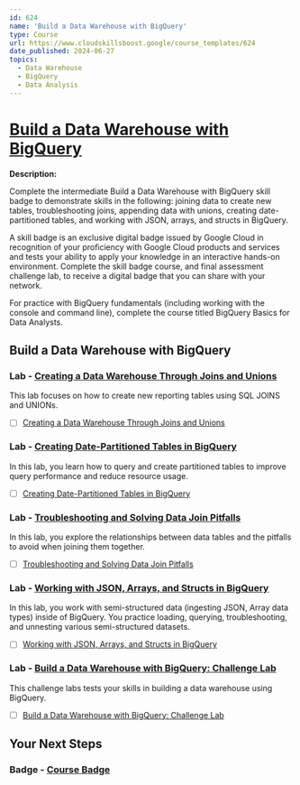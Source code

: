 ```yaml
---
id: 624
name: 'Build a Data Warehouse with BigQuery'
type: Course
url: https://www.cloudskillsboost.google/course_templates/624
date_published: 2024-06-27
topics:
  - Data Warehouse
  - BigQuery
  - Data Analysis
---
```


# [Build a Data Warehouse with BigQuery](https://www.cloudskillsboost.google/course_templates/624)

**Description:**

Complete the intermediate Build a Data Warehouse with BigQuery skill badge to demonstrate skills in the following: joining data to create new tables, troubleshooting joins, appending data with unions, creating date-partitioned tables, and working with JSON, arrays, and structs in BigQuery.

A skill badge is an exclusive digital badge issued by Google Cloud in recognition of your proficiency with Google Cloud products and services and tests your ability to apply your knowledge in an interactive hands-on environment. Complete the skill badge course, and final assessment challenge lab, to receive a digital badge that you can share with your network.

For practice with BigQuery fundamentals (including working with the console and command line), complete the course titled BigQuery Basics for Data Analysts.

## Build a Data Warehouse with BigQuery

### Lab - [Creating a Data Warehouse Through Joins and Unions](https://www.cloudskillsboost.google/course_templates/624/labs/489690)

This lab focuses on how to create new reporting tables using SQL JOINS and UNIONs.

* [ ] [Creating a Data Warehouse Through Joins and Unions](../labs/Creating-a-Data-Warehouse-Through-Joins-and-Unions.md)

### Lab - [Creating Date-Partitioned Tables in BigQuery](https://www.cloudskillsboost.google/course_templates/624/labs/489691)

In this lab, you learn how to query and create partitioned tables to improve query performance and reduce resource usage.

* [ ] [Creating Date-Partitioned Tables in BigQuery](../labs/Creating-Date-Partitioned-Tables-in-BigQuery.md)

### Lab - [Troubleshooting and Solving Data Join Pitfalls](https://www.cloudskillsboost.google/course_templates/624/labs/489692)

In this lab, you explore the relationships between data tables and the pitfalls to avoid when joining them together.

* [ ] [Troubleshooting and Solving Data Join Pitfalls](../labs/Troubleshooting-and-Solving-Data-Join-Pitfalls.md)

### Lab - [Working with JSON, Arrays, and Structs in BigQuery](https://www.cloudskillsboost.google/course_templates/624/labs/489693)

In this lab, you  work with semi-structured data (ingesting JSON, Array data types) inside of BigQuery. You practice loading, querying, troubleshooting, and unnesting various semi-structured datasets.

* [ ] [Working with JSON, Arrays, and Structs in BigQuery](../labs/Working-with-JSON-Arrays-and-Structs-in-BigQuery.md)

### Lab - [Build a Data Warehouse with BigQuery: Challenge Lab](https://www.cloudskillsboost.google/course_templates/624/labs/489694)

This challenge labs tests your skills in building a data warehouse using BigQuery.

* [ ] [Build a Data Warehouse with BigQuery: Challenge Lab](../labs/Build-a-Data-Warehouse-with-BigQuery-Challenge-Lab.md)

## Your Next Steps

### Badge - [Course Badge](https://www.cloudskillsboost.google)
